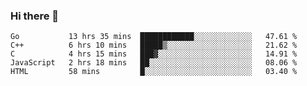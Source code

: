 ### Hi there 👋

<!--
**KLXLjun/KLXLjun** is a ✨ _special_ ✨ repository because its `README.md` (this file) appears on your GitHub profile.

Here are some ideas to get you started:

- 🔭 I’m currently working on ...
- 🌱 I’m currently learning ...
- 👯 I’m looking to collaborate on ...
- 🤔 I’m looking for help with ...
- 💬 Ask me about ...
- 📫 How to reach me: ...
- 😄 Pronouns: ...
- ⚡ Fun fact: ...
-->

<!--START_SECTION:waka-->
```text
Go           13 hrs 35 mins  ████████████░░░░░░░░░░░░░   47.61 % 
C++          6 hrs 10 mins   █████▒░░░░░░░░░░░░░░░░░░░   21.62 % 
C            4 hrs 15 mins   ███▓░░░░░░░░░░░░░░░░░░░░░   14.91 % 
JavaScript   2 hrs 18 mins   ██░░░░░░░░░░░░░░░░░░░░░░░   08.06 % 
HTML         58 mins         █░░░░░░░░░░░░░░░░░░░░░░░░   03.40 % 
```
<!--END_SECTION:waka-->
